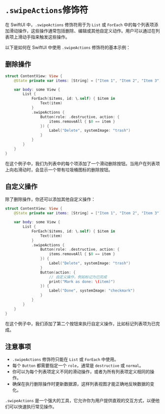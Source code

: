 # `.swipeActions`修饰符

在 SwiftUI 中，`.swipeActions` 修饰符用于为 `List` 或 `ForEach` 中的每个列表项添加滑动操作，这些操作通常包括删除、编辑或其他自定义动作。用户可以通过在列表项上滑动手指来触发这些操作。

以下是如何在 SwiftUI 中使用 `.swipeActions` 修饰符的基本示例：

## 删除操作

```swift
struct ContentView: View {
    @State private var items: [String] = ["Item 1", "Item 2", "Item 3"]

    var body: some View {
        List {
            ForEach($items, id: \.self) { $item in
                Text(item)
            }
            .swipeActions {
                Button(role: .destructive, action: {
                    items.removeAll { $0 == item }
                }) {
                    Label("Delete", systemImage: "trash")
                }
            }
        }
    }
}
```

在这个例子中，我们为列表中的每个项添加了一个滑动删除按钮。当用户在列表项上向右滑动时，会显示一个带有垃圾桶图标的删除按钮。

## 自定义操作

除了删除操作，你还可以添加其他自定义操作：

```swift
struct ContentView: View {
    @State private var items: [String] = ["Item 1", "Item 2", "Item 3"]

    var body: some View {
        List {
            ForEach($items, id: \.self) { $item in
                Text(item)
            }
            .swipeActions {
                Button(role: .destructive, action: {
                    items.removeAll { $0 == item }
                }) {
                    Label("Delete", systemImage: "trash")
                }
                Button(action: {
                    // 自定义操作，例如标记为已完成
                    print("Mark as done: \(item)")
                }) {
                    Label("Done", systemImage: "checkmark")
                }
            }
        }
    }
}
```

在这个例子中，我们添加了第二个按钮来执行自定义操作，比如标记列表项为已完成。

## 注意事项

- `.swipeActions` 修饰符只能在 `List` 或 `ForEach` 中使用。
- 每个 `Button` 都需要指定一个 `role`，通常是 `destructive` 或 `normal`。
- 你可以为每个列表项定义不同的滑动操作，或者为所有列表项定义相同的操作。
- 确保在执行删除操作时更新数据源，这样列表视图才能正确地反映数据的变化。

`.swipeActions` 是一个强大的工具，它允许你为用户提供直观的交互方式，以便他们可以快速执行常见操作。
